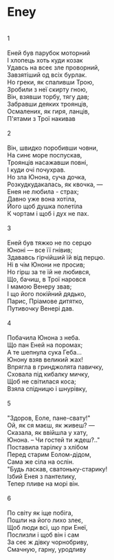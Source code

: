 ﻿# Eney <br />
<br/>
1 <br/>
<br/>
Еней був парубок моторний <br />
І хлопець хоть куди козак <br/>
Удавсь на всеє зле проворний, <br />
Завзятіший од всіх бурлак. <br />
Но греки, як спаливши Трою, <br />
Зробили з неї скирту гною,    <br />
Він, взявши торбу, тягу дав; <br/>
Забравши деяких троянців, <br/>
Осмалених, як гиря, ланців, <br />
П'ятами з Трої накивав  <br />
<br/>
2 <br/>
<br/>
Він, швидко поробивши човни, <br/>
На синє море поспускав, <br />
Троянців насажавши повні, <br />
І куди очі почухрав. <br/>
Но зла Юнона, суча дочка, <br />
Розкудкудакалась, як квочка, — <br/>
Енея не любила - страх; <br />
Давно уже вона хотіла, <br />
Його щоб душка полетіла <br />
К чортам і щоб і дух не пах. <br />
<br/>
3 <br/>
<br/>
Еней був тяжко не по серцю <br />
Юноні — все її гнівив; <br />
Здававсь гірчійший їй від перцю. <br/>
Ні в чім Юнони не просив; <br />
Но гірш за те їй не любився, <br />
Що, бачиш, в Трої наровся <br />
І мамою Венеpу звав; <br />
І що його покійний дядько, <br />
Парис, Пріамове дитятко, <br />
Путивочку Венері дав. <br />
<br/>
4 <br/>
<br/>
Побачила Юнона з неба. <br/>
Що пан Еней на поромах; <br/>
А те шепнула сука Геба... <br />
Юнону взяв великий жах! <br/>
Впрягла в гринджолята павичку, <br />
Сховала під кибалку мичку, <br />
Щоб не світилася коса; <br/>
Взяла спідницю і шнурівку, <br />
<br/>
5 <br/>
<br/>
"Здоров, Еоле, пане-свату!" <br />
Ой, як ся маєш, як живеш? — <br />
Сказала, як ввійшла у хату, <br />
Юнона. – Чи гостей ти ждеш?.."<br/>
Поставила тарілку з хлібом <br/>
Перед старим Еолом-дідом, <br/>
Сама же сіла на ослін. <br />
"Будь ласкав, сватоньку-старику! <br />
Ізбий Енея з пантелику, <br />
Тепер пливе на морі він. <br />
<br/>
6 <br/>
<br/>
По світу як іще побіга, <br />
Пошли на його лихо злеє, <br />
Щоб люди всі, що при Енеї, <br />
Послизли і щоб він і сам <br />
За сеє ж дівку чорнобриву, <br />
Смачную, гарну, уродливу <br />
